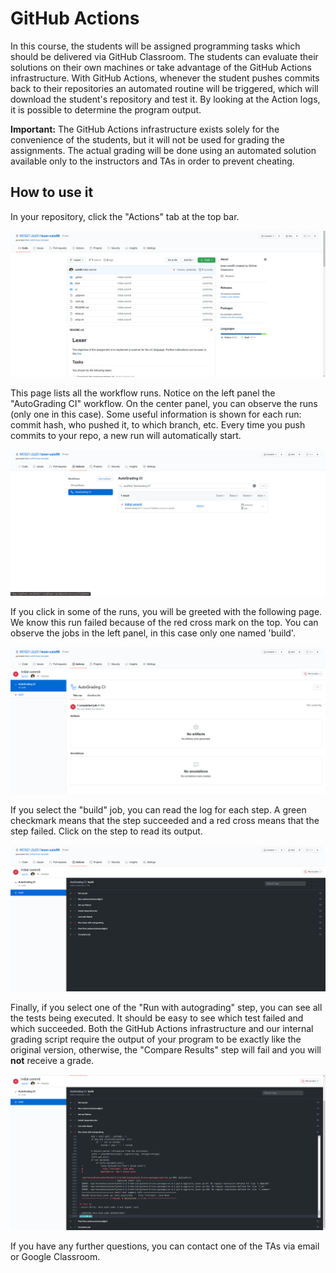 GitHub Actions
================================================================================

In this course, the students will be assigned programming tasks
which should be delivered via GitHub Classroom. The students can evaluate their
solutions on their own machines or take advantage of the GitHub Actions
infrastructure. With GitHub Actions, whenever the student pushes commits back to
their repositories an automated routine will be triggered, which will download
the student's repository and test it. By looking at the Action logs,
it is possible to determine the program output.

**Important:** The GitHub Actions infrastructure exists solely for the
convenience of the students, but it will not be used for grading the
assignments. The actual grading will be done using an automated solution
available only to the instructors and TAs in order to prevent cheating.

How to use it
--------------------------------------------------------------------------------

In your repository, click the "Actions" tab at the top bar.

![01](images/01.png)

This page lists all the workflow runs. Notice on the left panel the "AutoGrading CI" workflow. 
On the center panel, you can observe the runs (only one in this case). Some useful information is shown for each run: commit hash, who pushed it, to which branch, etc. 
Every time you push commits to your repo, a new run will automatically start.

![02](images/02.png)

If you click in some of the runs, you will be greeted with the following page.
We know this run failed because of the red cross mark on the top.
You can observe the jobs in the left panel, in this case only one named 'build'.

![03](images/03.png)

If you select the "build" job, you can read the log for each step. 
A green checkmark means that the step succeeded and a red cross means that the step failed. 
Click on the step to read its output.

![04](images/04.png)

Finally, if you select one of the "Run with autograding" step, you can see all the tests being executed. 
It should be easy to see which test failed and which succeeded.
Both the GitHub Actions infrastructure and our internal grading script require the output of your program to be exactly like the original version, otherwise, the "Compare Results" step will fail and you will **not** receive a grade.

![05](images/05.png)

If you have any further questions, you can contact one of the TAs via email or Google Classroom.
